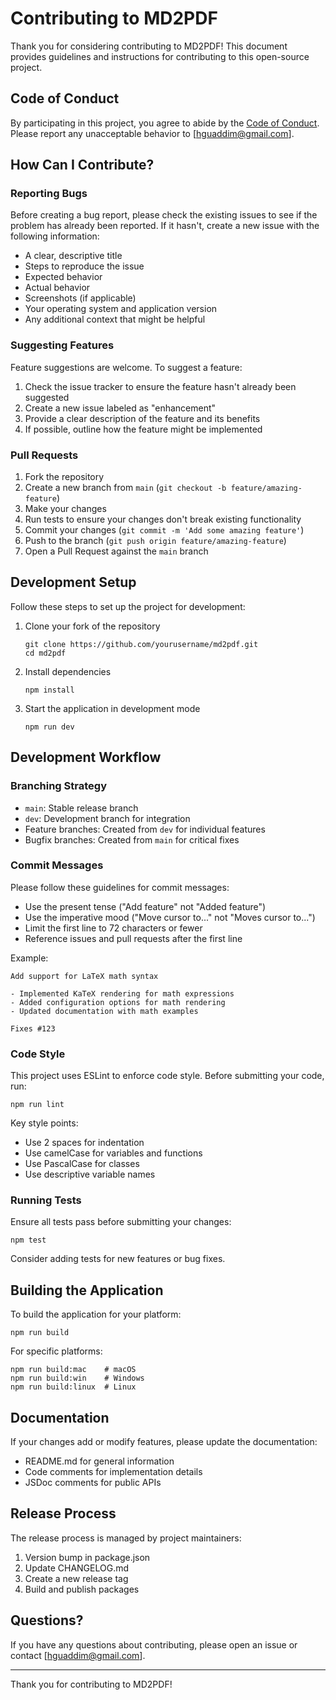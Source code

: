 # Contributing to MD2PDF

Thank you for considering contributing to MD2PDF! This document provides guidelines and instructions for contributing to this open-source project.

## Code of Conduct

By participating in this project, you agree to abide by the [Code of Conduct](CODE_OF_CONDUCT.md). Please report any unacceptable behavior to [hguaddim@gmail.com].

## How Can I Contribute?

### Reporting Bugs

Before creating a bug report, please check the existing issues to see if the problem has already been reported. If it hasn't, create a new issue with the following information:

- A clear, descriptive title
- Steps to reproduce the issue
- Expected behavior
- Actual behavior
- Screenshots (if applicable)
- Your operating system and application version
- Any additional context that might be helpful

### Suggesting Features

Feature suggestions are welcome. To suggest a feature:

1. Check the issue tracker to ensure the feature hasn't already been suggested
2. Create a new issue labeled as "enhancement"
3. Provide a clear description of the feature and its benefits
4. If possible, outline how the feature might be implemented

### Pull Requests

1. Fork the repository
2. Create a new branch from `main` (`git checkout -b feature/amazing-feature`)
3. Make your changes
4. Run tests to ensure your changes don't break existing functionality
5. Commit your changes (`git commit -m 'Add some amazing feature'`)
6. Push to the branch (`git push origin feature/amazing-feature`)
7. Open a Pull Request against the `main` branch

## Development Setup

Follow these steps to set up the project for development:

1. Clone your fork of the repository
   ```
   git clone https://github.com/yourusername/md2pdf.git
   cd md2pdf
   ```

2. Install dependencies
   ```
   npm install
   ```

3. Start the application in development mode
   ```
   npm run dev
   ```

## Development Workflow

### Branching Strategy

- `main`: Stable release branch
- `dev`: Development branch for integration
- Feature branches: Created from `dev` for individual features
- Bugfix branches: Created from `main` for critical fixes

### Commit Messages

Please follow these guidelines for commit messages:

- Use the present tense ("Add feature" not "Added feature")
- Use the imperative mood ("Move cursor to..." not "Moves cursor to...")
- Limit the first line to 72 characters or fewer
- Reference issues and pull requests after the first line

Example:
```
Add support for LaTeX math syntax

- Implemented KaTeX rendering for math expressions
- Added configuration options for math rendering
- Updated documentation with math examples

Fixes #123
```

### Code Style

This project uses ESLint to enforce code style. Before submitting your code, run:

```
npm run lint
```

Key style points:
- Use 2 spaces for indentation
- Use camelCase for variables and functions
- Use PascalCase for classes
- Use descriptive variable names

### Running Tests

Ensure all tests pass before submitting your changes:

```
npm test
```

Consider adding tests for new features or bug fixes.

## Building the Application

To build the application for your platform:

```
npm run build
```

For specific platforms:

```
npm run build:mac    # macOS
npm run build:win    # Windows
npm run build:linux  # Linux
```

## Documentation

If your changes add or modify features, please update the documentation:

- README.md for general information
- Code comments for implementation details
- JSDoc comments for public APIs

## Release Process

The release process is managed by project maintainers:

1. Version bump in package.json
2. Update CHANGELOG.md
3. Create a new release tag
4. Build and publish packages

## Questions?

If you have any questions about contributing, please open an issue or contact [hguaddim@gmail.com].

---

Thank you for contributing to MD2PDF!